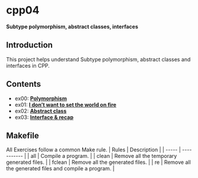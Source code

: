 # cpp04
**Subtype polymorphism, abstract classes, interfaces**

## Introduction
This project helps understand Subtype polymorphism, abstract classes and interfaces in CPP.

## Contents
* ex00: **[Polymorphism](https://github.com/leebo155/Cpp/tree/master/cpp04/ex00)**
* ex01: **[I don’t want to set the world on fire](https://github.com/leebo155/Cpp/tree/master/cpp04/ex01)**
* ex02: **[Abstract class](https://github.com/leebo155/Cpp/tree/master/cpp04/ex02)**
* ex03: **[Interface & recap](https://github.com/leebo155/Cpp/tree/master/cpp04/ex03)**

## Makefile
All Exercises follow a common Make rule.
| Rules | Description |
| ----- | ----------- |
| all | Compile a program. |
| clean | Remove all the temporary generated files. |
| fclean | Remove all the generated files. |
| re | Remove all the generated files and compile a program. |
